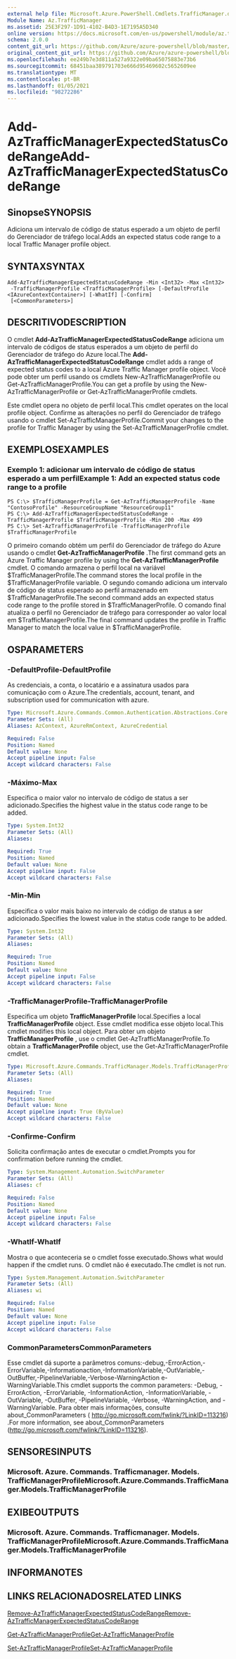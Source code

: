 ```yaml
---
external help file: Microsoft.Azure.PowerShell.Cmdlets.TrafficManager.dll-Help.xml
Module Name: Az.TrafficManager
ms.assetid: 25E3F297-1D91-4102-B4D3-1E7195A5D340
online version: https://docs.microsoft.com/en-us/powershell/module/az.trafficmanager/add-aztrafficmanagerexpectedstatuscoderange
schema: 2.0.0
content_git_url: https://github.com/Azure/azure-powershell/blob/master/src/TrafficManager/TrafficManager/help/Add-AzTrafficManagerExpectedStatusCodeRange.md
original_content_git_url: https://github.com/Azure/azure-powershell/blob/master/src/TrafficManager/TrafficManager/help/Add-AzTrafficManagerExpectedStatusCodeRange.md
ms.openlocfilehash: ee249b7e3d811a527a9322e09ba65075883e73b6
ms.sourcegitcommit: 68451baa389791703e666d95469602c5652609ee
ms.translationtype: MT
ms.contentlocale: pt-BR
ms.lasthandoff: 01/05/2021
ms.locfileid: "98272286"
---
```

# <span data-ttu-id="5a0fc-101">Add-AzTrafficManagerExpectedStatusCodeRange</span><span class="sxs-lookup"><span data-stu-id="5a0fc-101">Add-AzTrafficManagerExpectedStatusCodeRange</span></span>

## <span data-ttu-id="5a0fc-102">Sinopse</span><span class="sxs-lookup"><span data-stu-id="5a0fc-102">SYNOPSIS</span></span>
<span data-ttu-id="5a0fc-103">Adiciona um intervalo de código de status esperado a um objeto de perfil do Gerenciador de tráfego local.</span><span class="sxs-lookup"><span data-stu-id="5a0fc-103">Adds an expected status code range to a local Traffic Manager profile object.</span></span>

## <span data-ttu-id="5a0fc-104">SYNTAX</span><span class="sxs-lookup"><span data-stu-id="5a0fc-104">SYNTAX</span></span>

```
Add-AzTrafficManagerExpectedStatusCodeRange -Min <Int32> -Max <Int32>
 -TrafficManagerProfile <TrafficManagerProfile> [-DefaultProfile <IAzureContextContainer>] [-WhatIf] [-Confirm]
 [<CommonParameters>]
```

## <span data-ttu-id="5a0fc-105">DESCRITIVO</span><span class="sxs-lookup"><span data-stu-id="5a0fc-105">DESCRIPTION</span></span>
<span data-ttu-id="5a0fc-106">O cmdlet **Add-AzTrafficManagerExpectedStatusCodeRange** adiciona um intervalo de códigos de status esperados a um objeto de perfil do Gerenciador de tráfego do Azure local.</span><span class="sxs-lookup"><span data-stu-id="5a0fc-106">The **Add-AzTrafficManagerExpectedStatusCodeRange** cmdlet adds a range of expected status codes to a local Azure Traffic Manager profile object.</span></span>
<span data-ttu-id="5a0fc-107">Você pode obter um perfil usando os cmdlets New-AzTrafficManagerProfile ou Get-AzTrafficManagerProfile.</span><span class="sxs-lookup"><span data-stu-id="5a0fc-107">You can get a profile by using the New-AzTrafficManagerProfile or Get-AzTrafficManagerProfile cmdlets.</span></span>

<span data-ttu-id="5a0fc-108">Este cmdlet opera no objeto de perfil local.</span><span class="sxs-lookup"><span data-stu-id="5a0fc-108">This cmdlet operates on the local profile object.</span></span>
<span data-ttu-id="5a0fc-109">Confirme as alterações no perfil do Gerenciador de tráfego usando o cmdlet Set-AzTrafficManagerProfile.</span><span class="sxs-lookup"><span data-stu-id="5a0fc-109">Commit your changes to the profile for Traffic Manager by using the Set-AzTrafficManagerProfile cmdlet.</span></span>

## <span data-ttu-id="5a0fc-110">EXEMPLOS</span><span class="sxs-lookup"><span data-stu-id="5a0fc-110">EXAMPLES</span></span>

### <span data-ttu-id="5a0fc-111">Exemplo 1: adicionar um intervalo de código de status esperado a um perfil</span><span class="sxs-lookup"><span data-stu-id="5a0fc-111">Example 1: Add an expected status code range to a profile</span></span>
```
PS C:\> $TrafficManagerProfile = Get-AzTrafficManagerProfile -Name "ContosoProfile" -ResourceGroupName "ResourceGroup11"
PS C:\> Add-AzTrafficManagerExpectedStatusCodeRange -TrafficManagerProfile $TrafficManagerProfile -Min 200 -Max 499
PS C:\> Set-AzTrafficManagerProfile -TrafficManagerProfile $TrafficManagerProfile
```

<span data-ttu-id="5a0fc-112">O primeiro comando obtém um perfil do Gerenciador de tráfego do Azure usando o cmdlet **Get-AzTrafficManagerProfile** .</span><span class="sxs-lookup"><span data-stu-id="5a0fc-112">The first command gets an Azure Traffic Manager profile by using the **Get-AzTrafficManagerProfile** cmdlet.</span></span>
<span data-ttu-id="5a0fc-113">O comando armazena o perfil local na variável $TrafficManagerProfile.</span><span class="sxs-lookup"><span data-stu-id="5a0fc-113">The command stores the local profile in the $TrafficManagerProfile variable.</span></span>
<span data-ttu-id="5a0fc-114">O segundo comando adiciona um intervalo de código de status esperado ao perfil armazenado em $TrafficManagerProfile.</span><span class="sxs-lookup"><span data-stu-id="5a0fc-114">The second command adds an expected status code range to the profile stored in $TrafficManagerProfile.</span></span>
<span data-ttu-id="5a0fc-115">O comando final atualiza o perfil no Gerenciador de tráfego para corresponder ao valor local em $TrafficManagerProfile.</span><span class="sxs-lookup"><span data-stu-id="5a0fc-115">The final command updates the profile in Traffic Manager to match the local value in $TrafficManagerProfile.</span></span>

## <span data-ttu-id="5a0fc-116">OS</span><span class="sxs-lookup"><span data-stu-id="5a0fc-116">PARAMETERS</span></span>

### <span data-ttu-id="5a0fc-117">-DefaultProfile</span><span class="sxs-lookup"><span data-stu-id="5a0fc-117">-DefaultProfile</span></span>
<span data-ttu-id="5a0fc-118">As credenciais, a conta, o locatário e a assinatura usados para comunicação com o Azure.</span><span class="sxs-lookup"><span data-stu-id="5a0fc-118">The credentials, account, tenant, and subscription used for communication with azure.</span></span>

```yaml
Type: Microsoft.Azure.Commands.Common.Authentication.Abstractions.Core.IAzureContextContainer
Parameter Sets: (All)
Aliases: AzContext, AzureRmContext, AzureCredential

Required: False
Position: Named
Default value: None
Accept pipeline input: False
Accept wildcard characters: False
```

### <span data-ttu-id="5a0fc-119">-Máximo</span><span class="sxs-lookup"><span data-stu-id="5a0fc-119">-Max</span></span>
<span data-ttu-id="5a0fc-120">Especifica o maior valor no intervalo de código de status a ser adicionado.</span><span class="sxs-lookup"><span data-stu-id="5a0fc-120">Specifies the highest value in the status code range to be added.</span></span>

```yaml
Type: System.Int32
Parameter Sets: (All)
Aliases:

Required: True
Position: Named
Default value: None
Accept pipeline input: False
Accept wildcard characters: False
```

### <span data-ttu-id="5a0fc-121">-Min</span><span class="sxs-lookup"><span data-stu-id="5a0fc-121">-Min</span></span>
<span data-ttu-id="5a0fc-122">Especifica o valor mais baixo no intervalo de código de status a ser adicionado.</span><span class="sxs-lookup"><span data-stu-id="5a0fc-122">Specifies the lowest value in the status code range to be added.</span></span>

```yaml
Type: System.Int32
Parameter Sets: (All)
Aliases:

Required: True
Position: Named
Default value: None
Accept pipeline input: False
Accept wildcard characters: False
```

### <span data-ttu-id="5a0fc-123">-TrafficManagerProfile</span><span class="sxs-lookup"><span data-stu-id="5a0fc-123">-TrafficManagerProfile</span></span>
<span data-ttu-id="5a0fc-124">Especifica um objeto **TrafficManagerProfile** local.</span><span class="sxs-lookup"><span data-stu-id="5a0fc-124">Specifies a local **TrafficManagerProfile** object.</span></span>
<span data-ttu-id="5a0fc-125">Esse cmdlet modifica esse objeto local.</span><span class="sxs-lookup"><span data-stu-id="5a0fc-125">This cmdlet modifies this local object.</span></span>
<span data-ttu-id="5a0fc-126">Para obter um objeto **TrafficManagerProfile** , use o cmdlet Get-AzTrafficManagerProfile.</span><span class="sxs-lookup"><span data-stu-id="5a0fc-126">To obtain a **TrafficManagerProfile** object, use the Get-AzTrafficManagerProfile cmdlet.</span></span>

```yaml
Type: Microsoft.Azure.Commands.TrafficManager.Models.TrafficManagerProfile
Parameter Sets: (All)
Aliases:

Required: True
Position: Named
Default value: None
Accept pipeline input: True (ByValue)
Accept wildcard characters: False
```

### <span data-ttu-id="5a0fc-127">-Confirme</span><span class="sxs-lookup"><span data-stu-id="5a0fc-127">-Confirm</span></span>
<span data-ttu-id="5a0fc-128">Solicita confirmação antes de executar o cmdlet.</span><span class="sxs-lookup"><span data-stu-id="5a0fc-128">Prompts you for confirmation before running the cmdlet.</span></span>

```yaml
Type: System.Management.Automation.SwitchParameter
Parameter Sets: (All)
Aliases: cf

Required: False
Position: Named
Default value: None
Accept pipeline input: False
Accept wildcard characters: False
```

### <span data-ttu-id="5a0fc-129">-WhatIf</span><span class="sxs-lookup"><span data-stu-id="5a0fc-129">-WhatIf</span></span>
<span data-ttu-id="5a0fc-130">Mostra o que aconteceria se o cmdlet fosse executado.</span><span class="sxs-lookup"><span data-stu-id="5a0fc-130">Shows what would happen if the cmdlet runs.</span></span> <span data-ttu-id="5a0fc-131">O cmdlet não é executado.</span><span class="sxs-lookup"><span data-stu-id="5a0fc-131">The cmdlet is not run.</span></span>

```yaml
Type: System.Management.Automation.SwitchParameter
Parameter Sets: (All)
Aliases: wi

Required: False
Position: Named
Default value: None
Accept pipeline input: False
Accept wildcard characters: False
```

### <span data-ttu-id="5a0fc-132">CommonParameters</span><span class="sxs-lookup"><span data-stu-id="5a0fc-132">CommonParameters</span></span>
<span data-ttu-id="5a0fc-133">Esse cmdlet dá suporte a parâmetros comuns:-debug,-ErrorAction,-ErrorVariable,-Informationaction,-InformationVariable,-OutVariable,-OutBuffer,-PipelineVariable,-Verbose-WarningAction e-WarningVariable.</span><span class="sxs-lookup"><span data-stu-id="5a0fc-133">This cmdlet supports the common parameters: -Debug, -ErrorAction, -ErrorVariable, -InformationAction, -InformationVariable, -OutVariable, -OutBuffer, -PipelineVariable, -Verbose, -WarningAction, and -WarningVariable.</span></span> <span data-ttu-id="5a0fc-134">Para obter mais informações, consulte about_CommonParameters ( http://go.microsoft.com/fwlink/?LinkID=113216) .</span><span class="sxs-lookup"><span data-stu-id="5a0fc-134">For more information, see about_CommonParameters (http://go.microsoft.com/fwlink/?LinkID=113216).</span></span>

## <span data-ttu-id="5a0fc-135">SENSORES</span><span class="sxs-lookup"><span data-stu-id="5a0fc-135">INPUTS</span></span>

### <span data-ttu-id="5a0fc-136">Microsoft. Azure. Commands. Trafficmanager. Models. TrafficManagerProfile</span><span class="sxs-lookup"><span data-stu-id="5a0fc-136">Microsoft.Azure.Commands.TrafficManager.Models.TrafficManagerProfile</span></span>

## <span data-ttu-id="5a0fc-137">EXIBE</span><span class="sxs-lookup"><span data-stu-id="5a0fc-137">OUTPUTS</span></span>

### <span data-ttu-id="5a0fc-138">Microsoft. Azure. Commands. Trafficmanager. Models. TrafficManagerProfile</span><span class="sxs-lookup"><span data-stu-id="5a0fc-138">Microsoft.Azure.Commands.TrafficManager.Models.TrafficManagerProfile</span></span>

## <span data-ttu-id="5a0fc-139">INFORMA</span><span class="sxs-lookup"><span data-stu-id="5a0fc-139">NOTES</span></span>

## <span data-ttu-id="5a0fc-140">LINKS RELACIONADOS</span><span class="sxs-lookup"><span data-stu-id="5a0fc-140">RELATED LINKS</span></span>

[<span data-ttu-id="5a0fc-141">Remove-AzTrafficManagerExpectedStatusCodeRange</span><span class="sxs-lookup"><span data-stu-id="5a0fc-141">Remove-AzTrafficManagerExpectedStatusCodeRange</span></span>](./Remove-AzTrafficManagerExpectedStatusCodeRange.md)

[<span data-ttu-id="5a0fc-142">Get-AzTrafficManagerProfile</span><span class="sxs-lookup"><span data-stu-id="5a0fc-142">Get-AzTrafficManagerProfile</span></span>](./Get-AzTrafficManagerProfile.md)

[<span data-ttu-id="5a0fc-143">Set-AzTrafficManagerProfile</span><span class="sxs-lookup"><span data-stu-id="5a0fc-143">Set-AzTrafficManagerProfile</span></span>](./Set-AzTrafficManagerProfile.md)
